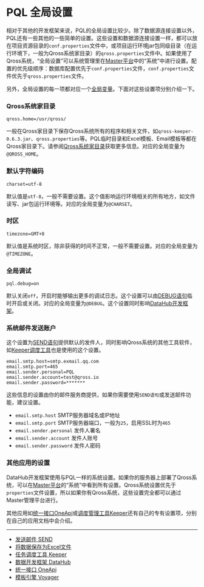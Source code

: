 # PQL 全局设置
相对于其他的开发框架来说，PQL的全局设置比较少。除了数据源连接设置以外，PQL还有一些其他的一些简单的设置。这些设置和数据源连接设置一样，都可以放在项目资源目录的`conf.properties`文件中，或项目运行环境jar包同级目录（在运行环境下，一般为Qross系统家目录）的`qross.properties`文件中。如果使用了Qross系统，“全局设置”可以系统管理里在[Master平台](/master/overview.md)中的“系统”中进行设置。配置的优先级顺序：数据库配置优先于`conf.properties`文件，`conf.properties`文件优先于`qross.properties`文件。

另外，全局设置的每一项都对应一个[全局变量](/pql/global-variable.md)。下面对这些设置项分别介绍一下。

### Qross系统家目录
```properties
qross.home=/usr/qross/
```
一般在Qross家目录下保存Qross系统所有的程序和相关文件，如`qross-keeper-0.6.3.jar`、`qross.properties`等。PQL临时目录和Excel模板、Email模板等都在Qross家目录下。请参阅[Qross系统家目录](/qross/home.md)获取更多信息。对应的全局变量为`@QROSS_HOME`。

### 默认字符编码
```properties
charset=utf-8
```
默认值是`utf-8`，一般不需要设置。这个值影响运行环境相关的所有地方，如文件读写、jar包运行环境等。对应的全局变量为`@CHARSET`。

### 时区
```properties
timezone=GMT+8
```
默认值是系统时区，除非获得的时间不正常，一般不需要设置。对应的全局变量为`@TIMEZONE`。

### 全局调试
```properties
pql.debug=on
```
默认关闭`off`，开启时能够输出更多的调试日志。这个设置可以由[DEBUG语句](/pql/debug.md)临时开启或关闭。对应的全局变量为`@DEBUG`。这个设置同时影响[DataHub开发框架](/datahub/overview.md)。

### 系统邮件发送账户
这个设置为[SEND语句](/pql/send.md)提供默认的发件人，同时影响Qross系统的其他工具软件，如[Keeper调度工具](/keeper/overview.md)也是使用的这个设置。
```properties
email.smtp.host=smtp.exmail.qq.com
email.smtp.port=465
email.sender.personal=PQL
email.sender.account=test@qross.io
email.sender.password=*******
```
这些信息的设置由你的邮件服务商提供，如果你需要使用`SEND语句`或发送邮件功能，建议设置。

* `email.smtp.host` SMTP服务器域名或IP地址
* `email.smtp.port` SMTP服务器端口，一般为`25`，启用SSL时为`465`
* `email.sender.personal` 发件人署名
* `email.sender.account` 发件人账号
* `email.sender.password` 发件人密码
  
### 其他应用的设置
DataHub开发框架使用与PQL一样的系统设置。如果你的服务器上部署了Qross系统，可以在[Master平台](/master/overview.md)的“系统”中看到所有设置。Qross系统设置优先于`properties`文件设置，所以如果你有Qross系统，这些设置完全都可以通过Master管理平台进行。

其他应用如[统一接口OneApi](/oneapi/overview.md)或[调度管理工具Keeper](/keeper/overview.md)还有自己的专有设置项，分别在自己的应用文档中会介绍。

---
* [发送邮件 SEND](/pql/send.md)
* [将数据保存为Excel文件](/pql/excel.md)
* [任务调度工具 Keeper](/keeper/overview.md)
* [数据开发框架 DataHub](/datahub/overview.md)
* [统一接口 OneApi](/oneapi/overview.md)
* [模板引擎 Voyager](/voyager/overview.md)